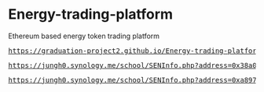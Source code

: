 # Energy-trading-platform
 Ethereum based energy token trading platform

<pre><a href="https://graduation-project2.github.io/Energy-trading-platform/">https://graduation-project2.github.io/Energy-trading-platform/</a></pre>

<pre><a href="https://jungh0.synology.me/school/SENInfo.php?address=0xa8973086e55536c26BF4380DD117303B86CfE5F5">https://jungh0.synology.me/school/SENInfo.php?address=0x38a0D2f379943561038680b064d54d548a3B8041</a></pre>

<pre><a href="https://jungh0.synology.me/school/SENInfo.php?address=0xa8973086e55536c26BF4380DD117303B86CfE5F5">https://jungh0.synology.me/school/SENInfo.php?address=0xa8973086e55536c26BF4380DD117303B86CfE5F5</a></pre>
